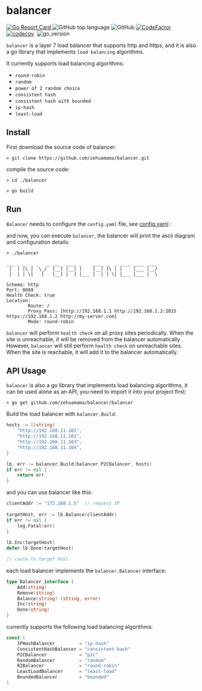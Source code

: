 # balancer

[![Go Report Card](https://goreportcard.com/badge/github.com/zehuamama/balancer)&nbsp;](https://goreportcard.com/report/github.com/zehuamama/balancer)![GitHub top language](https://img.shields.io/github/languages/top/zehuamama/balancer)&nbsp;![GitHub](https://img.shields.io/github/license/zehuamama/balancer)&nbsp;[![CodeFactor](https://www.codefactor.io/repository/github/zehuamama/balancer/badge)](https://www.codefactor.io/repository/github/zehuamama/balancer)&nbsp;[![codecov](https://codecov.io/gh/zehuamama/balancer/branch/main/graph/badge.svg)](https://codecov.io/gh/zehuamama/balancer)&nbsp; ![go_version](https://img.shields.io/badge/go%20version-1.17-yellow)

`balancer` is a layer 7 load balancer that supports http and https, and it is also a go library that implements `load balancing` algorithms.

It currently supports load balancing algorithms:

* `round-robin`
* `random`
* `power of 2 random choice`
* `consistent hash`
* `consistent hash with bounded`
* `ip-hash`
* `least-load`

## Install

First download the source code of balancer:

```shell
> git clone https://github.com/zehuamama/balancer.git
```

compile the source code:

```shell
> cd ./balancer

> go build
```

## Run

`Balancer` needs to configure the `config.yaml` file, see [config.yaml](https://github.com/zehuamama/balancer/blob/main/config.yaml) :

and now, you can execute `balancer`, the balancer will print the ascii diagram and configuration details:

```shell
> ./balancer

___ _ _  _ _   _ ___  ____ _    ____ _  _ ____ ____ ____ 
 |  | |\ |  \_/  |__] |__| |    |__| |\ | |    |___ |__/ 
 |  | | \|   |   |__] |  | |___ |  | | \| |___ |___ |  \                                        

Schema: http
Port: 8089
Health Check: true
Location:
        Route: /
        Proxy Pass: [http://192.168.1.1 http://192.168.1.2:1015 https://192.168.1.2 http://my-server.com]
        Mode: round-robin

```

`balancer` will perform `health check` on all proxy sites periodically. When the site is unreachable, it will be removed from the balancer automatically . However, `balancer` will still perform `health check` on unreachable sites. When the site is reachable, it will add it to the balancer automatically.

## API Usage

`balancer` is also a go library that implements load balancing algorithms, it can be used alone as an API, you need to import it into your project first:

```shell
> go get github.com/zehuamama/balancer/balancer
```

Build the load balancer with `balancer.Build`:

```go
hosts := []string{
	"http://192.168.11.101",
	"http://192.168.11.102",
	"http://192.168.11.103",
	"http://192.168.11.104",
}

lb, err := balancer.Build(balancer.P2CBalancer, hosts)
if err != nil {
	return err
}
```

and you can use balancer like this:

```go
clientAddr := "172.160.1.5"  // request IP
	
targetHost, err := lb.Balance(clientAddr) 
if err != nil {
	log.Fatal(err)
}
	
lb.Inc(targetHost)
defer lb.Done(targetHost)

// route to target host
```

each load balancer implements the `balancer.Balancer` interface:

```go
type Balancer interface {
	Add(string)
	Remove(string)
	Balance(string) (string, error)
	Inc(string)
	Done(string)
}
```

currently supports the following load balancing algorithms:

```go
const (
	IPHashBalancer         = "ip-hash"
	ConsistentHashBalancer = "consistent-hash"
	P2CBalancer            = "p2c"
	RandomBalancer         = "random"
	R2Balancer             = "round-robin"
	LeastLoadBalancer      = "least-load"
	BoundedBalancer        = "bounded"
)
```